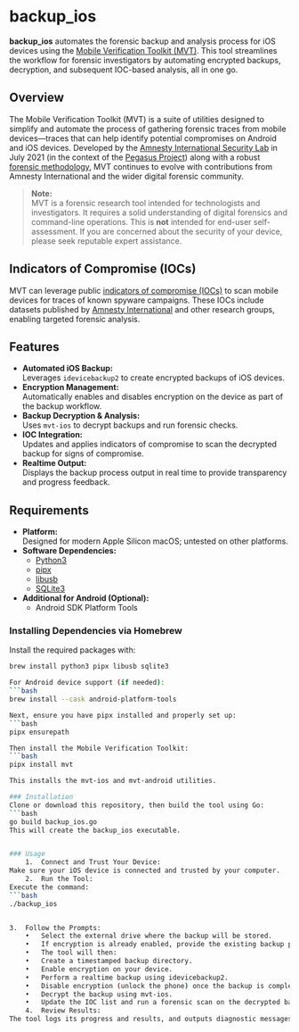 # backup_ios

**backup_ios** automates the forensic backup and analysis process for iOS devices using the [Mobile Verification Toolkit (MVT)](https://github.com/mvt-project/mvt). This tool streamlines the workflow for forensic investigators by automating encrypted backups, decryption, and subsequent IOC-based analysis, all in one go.

## Overview

The Mobile Verification Toolkit (MVT) is a suite of utilities designed to simplify and automate the process of gathering forensic traces from mobile devices—traces that can help identify potential compromises on Android and iOS devices. Developed by the [Amnesty International Security Lab](https://securitylab.amnesty.org) in July 2021 (in the context of the [Pegasus Project](https://forbiddenstories.org/about-the-pegasus-project/)) along with a robust [forensic methodology](https://www.amnesty.org/en/latest/research/2021/07/forensic-methodology-report-how-to-catch-nso-groups-pegasus/), MVT continues to evolve with contributions from Amnesty International and the wider digital forensic community.

> **Note:**  
> MVT is a forensic research tool intended for technologists and investigators. It requires a solid understanding of digital forensics and command-line operations. This is **not** intended for end-user self-assessment. If you are concerned about the security of your device, please seek reputable expert assistance.

## Indicators of Compromise (IOCs)

MVT can leverage public [indicators of compromise (IOCs)](https://github.com/mvt-project/mvt-indicators) to scan mobile devices for traces of known spyware campaigns. These IOCs include datasets published by [Amnesty International](https://github.com/AmnestyTech/investigations/) and other research groups, enabling targeted forensic analysis.

## Features

- **Automated iOS Backup:**  
  Leverages `idevicebackup2` to create encrypted backups of iOS devices.
- **Encryption Management:**  
  Automatically enables and disables encryption on the device as part of the backup workflow.
- **Backup Decryption & Analysis:**  
  Uses `mvt-ios` to decrypt backups and run forensic checks.
- **IOC Integration:**  
  Updates and applies indicators of compromise to scan the decrypted backup for signs of compromise.
- **Realtime Output:**  
  Displays the backup process output in real time to provide transparency and progress feedback.

## Requirements

- **Platform:**  
  Designed for modern Apple Silicon macOS; untested on other platforms.
- **Software Dependencies:**  
  - [Python3](https://www.python.org/)
  - [pipx](https://github.com/pipxproject/pipx)
  - [libusb](https://libusb.info/)
  - [SQLite3](https://www.sqlite.org/index.html)
- **Additional for Android (Optional):**  
  - Android SDK Platform Tools

### Installing Dependencies via Homebrew

Install the required packages with:

```bash
brew install python3 pipx libusb sqlite3

For Android device support (if needed):
```bash
brew install --cask android-platform-tools

Next, ensure you have pipx installed and properly set up:
```bash
pipx ensurepath

Then install the Mobile Verification Toolkit:
```bash
pipx install mvt

This installs the mvt-ios and mvt-android utilities.

### Installation
Clone or download this repository, then build the tool using Go:
```bash
go build backup_ios.go
This will create the backup_ios executable.


### Usage
	1.	Connect and Trust Your Device:
Make sure your iOS device is connected and trusted by your computer.
	2.	Run the Tool:
Execute the command:
```bash
./backup_ios


3.	Follow the Prompts:
	•	Select the external drive where the backup will be stored.
	•	If encryption is already enabled, provide the existing backup password when prompted.
	•	The tool will then:
	•	Create a timestamped backup directory.
	•	Enable encryption on your device.
	•	Perform a realtime backup using idevicebackup2.
	•	Disable encryption (unlock the phone) once the backup is complete.
	•	Decrypt the backup using mvt-ios.
	•	Update the IOC list and run a forensic scan on the decrypted backup.
	4.	Review Results:
The tool logs its progress and results, and outputs diagnostic messages throughout the process.

